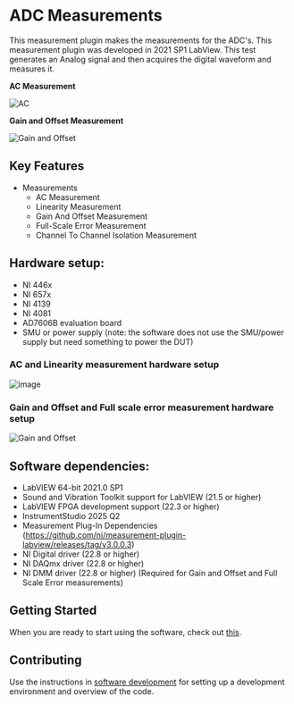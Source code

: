 # ADC Measurements
This measurement plugin makes the measurements for the ADC's. This measurement plugin was developed in 2021 SP1 LabView. This test generates an Analog signal and then acquires the digital waveform and measures it.   


**AC Measurement**

![AC](https://github.com/NI-MeasurementLink-Plug-Ins/adc/blob/main/docs/images/AC.PNG)

**Gain and Offset Measurement**

![Gain and Offset](https://github.com/NI-MeasurementLink-Plug-Ins/adc/blob/main/docs/images/Gain%20and%20offset.PNG)

## Key Features
- Measurements
    - AC Measurement
    - Linearity Measurement
    - Gain And Offset Measurement
    - Full-Scale Error Measurement
    - Channel To Channel Isolation Measurement

## Hardware setup:
- NI 446x
- NI 657x
- NI 4139
- NI 4081
- AD7606B evaluation board
- SMU or power supply (note: the software does not use the SMU/power supply but need something to power the DUT)
### AC and Linearity measurement hardware setup
  ![image](https://github.com/NI-MeasurementLink-Plug-Ins/adc/blob/main/docs/images/AC%20Measurement%20Setup.PNG)
  ### Gain and Offset and Full scale error measurement hardware setup
  ![Gain and Offset](https://github.com/NI-MeasurementLink-Plug-Ins/adc/blob/main/docs/images/Gain%20and%20Offset%20Test%20Setup.png)

## Software dependencies:
- LabVIEW 64-bit 2021.0 SP1
- Sound and Vibration Toolkit support for LabVIEW (21.5 or higher)
- LabVIEW FPGA development support (22.3 or higher)
- InstrumentStudio 2025 Q2
- Measurement Plug-In Dependencies (https://github.com/ni/measurement-plugin-labview/releases/tag/v3.0.0.3)
- NI Digital driver (22.8 or higher)
- NI DAQmx driver (22.8 or higher)
- NI DMM driver (22.8 or higher) (Required for Gain and Offset and Full Scale Error measurements)



[comment]: # (add link to documnetation at community level)

## Getting Started
When you are ready to start using the software, check out [this](docs/help.md).

## Contributing
Use the instructions in [software development](docs/sw-dev.md) for setting up a development environment and overview of the code.
